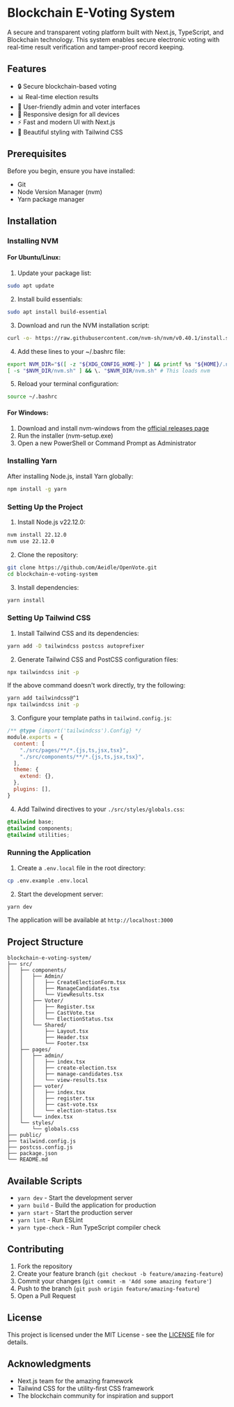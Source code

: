 # Blockchain E-Voting System

A secure and transparent voting platform built with Next.js, TypeScript, and Blockchain technology. This system enables secure electronic voting with real-time result verification and tamper-proof record keeping.

## Features

- 🔒 Secure blockchain-based voting
- 📊 Real-time election results
- 👥 User-friendly admin and voter interfaces
- 📱 Responsive design for all devices
- ⚡ Fast and modern UI with Next.js
- 🎨 Beautiful styling with Tailwind CSS

## Prerequisites

Before you begin, ensure you have installed:
- Git
- Node Version Manager (nvm)
- Yarn package manager

## Installation

### Installing NVM

#### For Ubuntu/Linux:

1. Update your package list:
```bash
sudo apt update
```

2. Install build essentials:
```bash
sudo apt install build-essential
```

3. Download and run the NVM installation script:
```bash
curl -o- https://raw.githubusercontent.com/nvm-sh/nvm/v0.40.1/install.sh | bash
```

4. Add these lines to your ~/.bashrc file:
```bash
export NVM_DIR="$([ -z "${XDG_CONFIG_HOME-}" ] && printf %s "${HOME}/.nvm" || printf %s "${XDG_CONFIG_HOME}/nvm")"
[ -s "$NVM_DIR/nvm.sh" ] && \. "$NVM_DIR/nvm.sh" # This loads nvm
```

5. Reload your terminal configuration:
```bash
source ~/.bashrc
```

#### For Windows:

1. Download and install nvm-windows from the [official releases page](https://github.com/coreybutler/nvm-windows/releases)
2. Run the installer (nvm-setup.exe)
3. Open a new PowerShell or Command Prompt as Administrator

### Installing Yarn

After installing Node.js, install Yarn globally:

```bash
npm install -g yarn
```

### Setting Up the Project

1. Install Node.js v22.12.0:
```bash
nvm install 22.12.0
nvm use 22.12.0
```

2. Clone the repository:
```bash
git clone https://github.com/Aeidle/OpenVote.git
cd blockchain-e-voting-system
```

3. Install dependencies:
```bash
yarn install
```

### Setting Up Tailwind CSS

1. Install Tailwind CSS and its dependencies:
```bash
yarn add -D tailwindcss postcss autoprefixer
```

2. Generate Tailwind CSS and PostCSS configuration files:
```bash
npx tailwindcss init -p
```

If the above command doesn't work directly, try the following:
```bash
yarn add tailwindcss@^1
npx tailwindcss init -p
```

3. Configure your template paths in `tailwind.config.js`:
```javascript
/** @type {import('tailwindcss').Config} */
module.exports = {
  content: [
    "./src/pages/**/*.{js,ts,jsx,tsx}",
    "./src/components/**/*.{js,ts,jsx,tsx}",
  ],
  theme: {
    extend: {},
  },
  plugins: [],
}
```

4. Add Tailwind directives to your `./src/styles/globals.css`:
```css
@tailwind base;
@tailwind components;
@tailwind utilities;
```

### Running the Application

1. Create a `.env.local` file in the root directory:
```bash
cp .env.example .env.local
```

2. Start the development server:
```bash
yarn dev
```

The application will be available at `http://localhost:3000`

## Project Structure

```
blockchain-e-voting-system/
├── src/
│   ├── components/
│   │   ├── Admin/
│   │   │   ├── CreateElectionForm.tsx
│   │   │   ├── ManageCandidates.tsx
│   │   │   └── ViewResults.tsx
│   │   ├── Voter/
│   │   │   ├── Register.tsx
│   │   │   ├── CastVote.tsx
│   │   │   └── ElectionStatus.tsx
│   │   └── Shared/
│   │       ├── Layout.tsx
│   │       ├── Header.tsx
│   │       └── Footer.tsx
│   ├── pages/
│   │   ├── admin/
│   │   │   ├── index.tsx
│   │   │   ├── create-election.tsx
│   │   │   ├── manage-candidates.tsx
│   │   │   └── view-results.tsx
│   │   ├── voter/
│   │   │   ├── index.tsx
│   │   │   ├── register.tsx
│   │   │   ├── cast-vote.tsx
│   │   │   └── election-status.tsx
│   │   └── index.tsx
│   └── styles/
│       └── globals.css
├── public/
├── tailwind.config.js
├── postcss.config.js
├── package.json
└── README.md
```

## Available Scripts

- `yarn dev` - Start the development server
- `yarn build` - Build the application for production
- `yarn start` - Start the production server
- `yarn lint` - Run ESLint
- `yarn type-check` - Run TypeScript compiler check

## Contributing

1. Fork the repository
2. Create your feature branch (`git checkout -b feature/amazing-feature`)
3. Commit your changes (`git commit -m 'Add some amazing feature'`)
4. Push to the branch (`git push origin feature/amazing-feature`)
5. Open a Pull Request

## License

This project is licensed under the MIT License - see the [LICENSE](LICENSE) file for details.

## Acknowledgments

- Next.js team for the amazing framework
- Tailwind CSS for the utility-first CSS framework
- The blockchain community for inspiration and support
